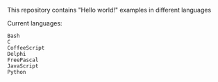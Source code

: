 This repository contains "Hello world!" examples in different languages

Current languages:

    Bash
    C
    CoffeeScript
    Delphi
    FreePascal
    JavaScript
    Python
